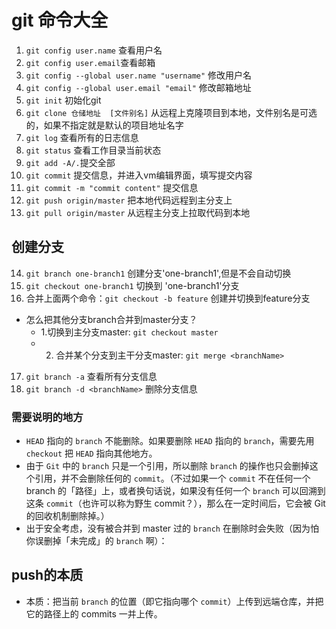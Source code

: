 # git 命令大全
1. `git config user.name` 查看用户名
2. `git config user.email`查看邮箱
3. `git config --global user.name "username"` 修改用户名
4. `git config --global user.email "email"` 修改邮箱地址
5. `git init` 初始化git
6. `git clone 仓储地址  [文件别名]` 从远程上克隆项目到本地，文件别名是可选的，如果不指定就是默认的项目地址名字
7. `git log` 查看所有的日志信息
8. `git status` 查看工作目录当前状态
9. `git add -A/.`提交全部
10. `git commit` 提交信息，并进入vm编辑界面，填写提交内容
11. `git commit -m "commit content"` 提交信息
12. `git push origin/master` 把本地代码远程到主分支上
13. `git pull origin/master` 从远程主分支上拉取代码到本地
## 创建分支
14. `git branch one-branch1` 创建分支'one-branch1',但是不会自动切换
15. `git checkout one-branch1` 切换到 'one-branch1'分支
16. 合并上面两个命令：`git checkout -b feature` 创建并切换到feature分支
* 怎么把其他分支branch合并到master分支？
  * 1.切换到主分支master: `git checkout master`
  * 2. 合并某个分支到主干分支master: `git merge <branchName>`
17. `git branch -a` 查看所有分支信息
18. `git branch -d <branchName>` 删除分支信息
### 需要说明的地方
* `HEAD` 指向的 `branch` 不能删除。如果要删除 `HEAD` 指向的 `branch`，需要先用 `checkout` 把 `HEAD` 指向其他地方。
* 由于 `Git` 中的 `branch` 只是一个引用，所以删除 `branch` 的操作也只会删掉这个引用，并不会删除任何的 `commit`。（不过如果一个 `commit` 不在任何一个 branch 的「路径」上，或者换句话说，如果没有任何一个 `branch` 可以回溯到这条 `commit`（也许可以称为野生 commit？），那么在一定时间后，它会被 Git 的回收机制删除掉。）
* 出于安全考虑，没有被合并到 master 过的 `branch` 在删除时会失败（因为怕你误删掉「未完成」的 `branch` 啊）：
## push的本质
* 本质：把当前 `branch` 的位置（即它指向哪个 `commit`）上传到远端仓库，并把它的路径上的 commits 一并上传。
